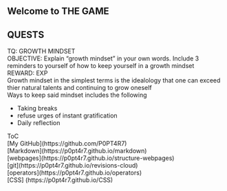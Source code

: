 ## Welcome to THE GAME
<h2> QUESTS </h2>
  TQ: GROWTH MINDSET
    <br>OBJECTIVE: Explain “growth mindset” in your own words. Include 3 reminders to yourself of how to keep yourself in a growth mindset
    <br>REWARD: EXP
    <br>Growth mindset in the simplest terms is the idealology that one can exceed thier natural talents and continuing to grow oneself 
   <br> Ways to keep said mindset includes the following
    <ul>
  <li>Taking breaks</li>
  <li>refuse urges of instant gratification</li>
  <li>Daily reflection</li>
    </ul>
ToC <br>
  [My GitHub](https://github.com/P0PT4R7) <br> [Markdown](https://p0pt4r7.github.io/markdown) <br> [webpages](https://p0pt4r7.github.io/structure-webpages) <br> [git](https://p0pt4r7.github.io/revisions-cloud) <br> [operators](https://p0pt4r7.github.io/operators) <br> [CSS] (https://p0pt4r7.github.io/CSS) <br> 
  
